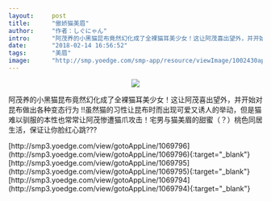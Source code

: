 ```yaml
---
layout:     post
title:      "傲娇猫美眉"
author:     "作者：しぐにゃん"
intro:      "阿茂养的小黑猫昆布竟然幻化成了全裸猫耳美少女！这让阿茂喜出望外，并开始对昆布做出各种变态行为 !!虽然猫的习性让昆布时而出现可爱又诱人的举动，但是猫难以驯服的本性也常常让阿茂惨遭猫爪攻击！宅男与猫美眉的甜蜜（？）桃色同居生活，保证让你脸红心跳???"
date:       "2018-02-14 16:56:52"
tags:       "美眉"
image:      "http://smp.yoedge.com/smp-app/resource/viewImage/1002430appline.png"
---
```

<div style="text-align: center">
<p><img src="http://smp.yoedge.com/smp-app/resource/viewImage/1002430appline.png"/></p>
</div>
<p class="post-meta">
<span>阿茂养的小黑猫昆布竟然幻化成了全裸猫耳美少女！这让阿茂喜出望外，并开始对昆布做出各种变态行为 !!虽然猫的习性让昆布时而出现可爱又诱人的举动，但是猫难以驯服的本性也常常让阿茂惨遭猫爪攻击！宅男与猫美眉的甜蜜（？）桃色同居生活，保证让你脸红心跳???</span>
</p>
[http://smp3.yoedge.com/view/gotoAppLine/1069796](http://smp3.yoedge.com/view/gotoAppLine/1069796){:target="_blank"}
[http://smp3.yoedge.com/view/gotoAppLine/1069795](http://smp3.yoedge.com/view/gotoAppLine/1069795){:target="_blank"}
[http://smp3.yoedge.com/view/gotoAppLine/1069794](http://smp3.yoedge.com/view/gotoAppLine/1069794){:target="_blank"}


